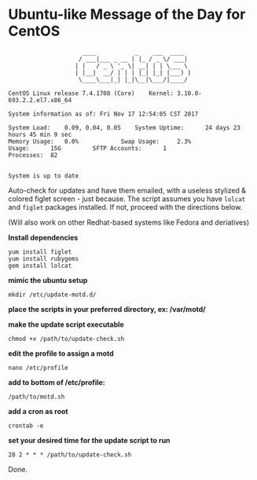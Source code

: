 # Ubuntu-like Message of the Day for CentOS
                         ____           _    ___  ____  
                        / ___|___ _ __ | |_ / _ \/ ___| 
                       | |   / _ \ '_ \| __| | | \___ \ 
                       | |__|  __/ | | | |_| |_| |___) |
                        \____\___|_| |_|\__|\___/|____/ 
     
	CentOS Linux release 7.4.1708 (Core)  	Kernel: 3.10.0-693.2.2.el7.x86_64

	System information as of: Fri Nov 17 12:54:05 CST 2017

	System Load:	0.09, 0.04, 0.05	System Uptime:		24 days 23 hours 45 min 9 sec
	Memory Usage:	0.0%			Swap Usage:		2.3%
	Usage:		15G			SFTP Accounts:		1
	Processes:	82			


	System is up to date



Auto-check for updates and have them emailed, with a useless stylized & colored figlet screen - just because.
The script assumes you have `lolcat` and `figlet` packages installed.  If not, proceed with the directions below.

(Will also work on other Redhat-based systems like Fedora and deriatives)

**Install dependencies**
```
yum install figlet
yum install rubygems
gem install lolcat
```

**mimic the ubuntu setup**
```
mkdir /etc/update-motd.d/
```

**place the scripts in your preferred directory, ex: /var/motd/**

**make the update script executable**
```
chmod +x /path/to/update-check.sh
```

**edit the profile to assign a motd**
```
nano /etc/profile
```

**add to bottom of /etc/profile:**
```
/path/to/motd.sh
```

**add a cron as root**
```
crontab -e
```

**set your desired time for the update script to run**
```
28 2 * * * /path/to/update-check.sh
```

Done.
